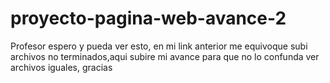 # proyecto-pagina-web-avance-2
Profesor espero y pueda ver esto, en mi link anterior me equivoque subi archivos no terminados,aqui subire mi avance para que no lo confunda ver archivos iguales, gracias
